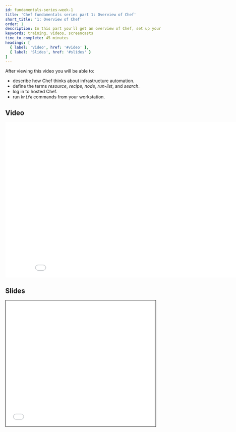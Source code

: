 ```yaml
---
id: fundamentals-series-week-1
title: 'Chef fundamentals series part 1: Overview of Chef'
short_title: '1: Overview of Chef'
order: 1
description: In this part you'll get an overview of Chef, set up your  workstation, and sign up for hosted Chef.
keywords: training, videos, screencasts
time_to_complete: 45 minutes
headings: [
  { label: 'Video', href: '#video' },
  { label: 'Slides', href: '#slides' }
]
---
```

After viewing this video you will be able to:

- describe how Chef thinks about infrastructure automation.
- define the terms _resource_, _recipe_, _node_, _run-list_, and _search_.
- log in to hosted Chef.
- run `knife` commands from your workstation.

## Video

<iframe width="877" height="493" src="//www.youtube.com/embed/S5lHUpzoCYo" frameborder="0" allowfullscreen></iframe>

## Slides

<iframe style="border: 1px solid black;" src="//www.slideshare.net/slideshow/embed_code/35045897" width="476" height="400" frameborder="0" marginwidth="0" marginheight="0" scrolling="no"></iframe>
